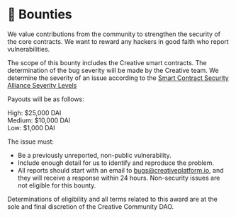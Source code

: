 # 🎯 Bounties

We value contributions from the community to strengthen the security of the core contracts. We want to reward any hackers in good faith who report vulnerabilities.

The scope of this bounty includes the Creative smart contracts. The determination of the bug severity will be made by the Creative team.  We determine the severity of an issue according to the [Smart Contract Security Alliance Severity Levels](https://www.smartcontractsecurityalliance.com/)

Payouts will be as follows:

High: $25,000 DAI  
Medium: $10,000 DAI  
Low: $1,000 DAI

The issue must:

* Be a previously unreported, non-public vulnerability.
* Include enough detail for us to identify and reproduce the problem.
* All reports should start with an email to [bugs@creativeplatform.io](mailto:bugs@creativeplatform.io), and they will receive a response within 24 hours. Non-security issues are not eligible for this bounty.

Determinations of eligibility and all terms related to this award are at the sole and final discretion of the Creative Community DAO.



